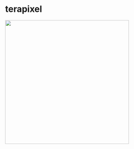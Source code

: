 terapixel
=========

<a href="/42am/logos/raw/master/terapixel/terapixel.svg"><img src="/42am/logos/raw/master/terapixel/terapixel.svg" filetype="image/svg+xml" width="400px" /></a>

